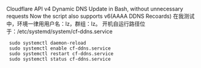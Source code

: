 Cloudflare API v4 Dynamic DNS Update in Bash, without unnecessary requests
Now the script also supports v6(AAAA DDNS Recoards)
在我测试中，环境一律用用户名：lz，群组：lz。
开机自运行路径位于：/etc/systemd/system/cf-ddns.service
```
 sudo systemctl daemon-reload
 sudo systemctl enable cf-ddns.service
 sudo systemctl restart cf-ddns.service
 sudo systemctl status cf-ddns.service
```
